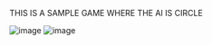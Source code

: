 THIS IS A SAMPLE GAME WHERE THE AI IS CIRCLE 


![image](https://github.com/user-attachments/assets/176d8566-ad5d-4895-8485-80746cac425d)
![image](https://github.com/user-attachments/assets/1a572483-1cdf-4930-99b0-7166cc81fb43)
